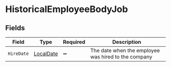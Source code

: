 # HistoricalEmployeeBodyJob


## Fields

| Field                                                               | Type                                                                | Required                                                            | Description                                                         |
| ------------------------------------------------------------------- | ------------------------------------------------------------------- | ------------------------------------------------------------------- | ------------------------------------------------------------------- |
| `HireDate`                                                          | [LocalDate](https://nodatime.org/3.1.x/api/NodaTime.LocalDate.html) | :heavy_minus_sign:                                                  | The date when the employee was hired to the company                 |